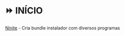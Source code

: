 # ⏩ INÍCIO

[Ninite](https://github.com/danielrdrigues/Bug-Ao-Bounty-Lib/blob/main/websites/Ninite.md) - Cria bundle instalador com diversos programas